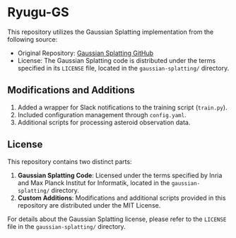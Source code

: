 # Ryugu-GS

This repository utilizes the Gaussian Splatting implementation from the following source:

- Original Repository: [Gaussian Splatting GitHub](https://github.com/graphdeco-inria/gaussian-splatting)
- License: The Gaussian Splatting code is distributed under the terms specified in its `LICENSE` file, located in the `gaussian-splatting/` directory.

## Modifications and Additions

1. Added a wrapper for Slack notifications to the training script (`train.py`).
2. Included configuration management through `config.yaml`.
3. Additional scripts for processing asteroid observation data.

## License

This repository contains two distinct parts:

1. **Gaussian Splatting Code**: Licensed under the terms specified by Inria and Max Planck Institut for Informatik, located in the `gaussian-splatting/` directory.
2. **Custom Additions**: Modifications and additional scripts provided in this repository are distributed under the MIT License.

For details about the Gaussian Splatting license, please refer to the `LICENSE` file in the `gaussian-splatting/` directory.
